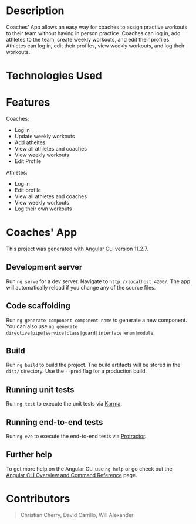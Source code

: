 # Description
Coaches' App allows an easy way for coaches to assign practive workouts to their team without having in person practice. Coaches can log in, add athletes to the team, create weekly workouts, and edit their profiles. Athletes can log in, edit their profiles, view weekly workouts, and log their workouts.

# Technologies Used

# Features
Coaches:
- Log in
- Update weekly workouts
- Add atheltes
- View all athletes and coaches
- View weekly workouts
- Edit Profile

Athletes:
- Log in
- Edit profile
- View all athletes and coaches
- View weekly workouts
- Log their own workouts

# Coaches'  App

This project was generated with [Angular CLI](https://github.com/angular/angular-cli) version 11.2.7.

## Development server

Run `ng serve` for a dev server. Navigate to `http://localhost:4200/`. The app will automatically reload if you change any of the source files.

## Code scaffolding

Run `ng generate component component-name` to generate a new component. You can also use `ng generate directive|pipe|service|class|guard|interface|enum|module`.

## Build

Run `ng build` to build the project. The build artifacts will be stored in the `dist/` directory. Use the `--prod` flag for a production build.

## Running unit tests

Run `ng test` to execute the unit tests via [Karma](https://karma-runner.github.io).

## Running end-to-end tests

Run `ng e2e` to execute the end-to-end tests via [Protractor](http://www.protractortest.org/).

## Further help

To get more help on the Angular CLI use `ng help` or go check out the [Angular CLI Overview and Command Reference](https://angular.io/cli) page.

# Contributors
>Christian Cherry,
>David Carrillo,
>Will Alexander
